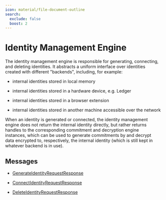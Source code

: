 ```yaml
---
icon: material/file-document-outline
search:
  exclude: false
  boost: 2
---
```


# Identity Management Engine

The identity management engine is responsible for generating, connecting, and deleting identities. It abstracts a uniform interface over identities created with different "backends", including, for example:

- internal identities stored in local memory

- internal identities stored in a hardware device, e.g. Ledger

- internal identities stored in a browser extension

- internal identities stored in another machine accessible over the network

When an identity is generated or connected, the identity management engine does not return the internal identity directly, but rather returns handles to the corresponding commitment and decryption engine instances, which can be used to generate commitments by and decrypt data encrypted to, respectively, the internal identity (which is still kept in whatever backend is in use).

## Messages

- [GenerateIdentityRequestResponse](./generate_identity_request_response.md)

- [ConnectIdentityRequestResponse](./connect_identity_request_response.md)

- [DeleteIdentityRequestResponse](./delete_identity_request_response.md)
